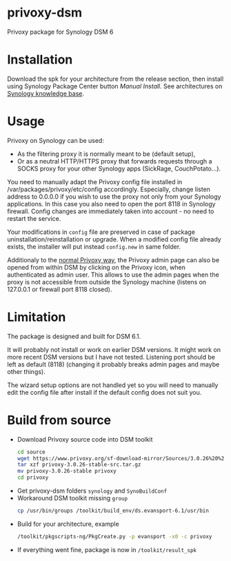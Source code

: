 # privoxy-dsm
Privoxy package for Synology DSM 6

# Installation

Download the spk for your architecture from the release section, then install using Synology Package Center button _Manual Install_. See  architectures on [Synology knowledge base](https://www.synology.com/en-us/knowledgebase/DSM/tutorial/General/What_kind_of_CPU_does_my_NAS_have).

# Usage

Privoxy on Synology can be used:
- As the filtering proxy it is normally meant to be (default setup),
- Or as a neutral HTTP/HTTPS proxy that forwards requests through a SOCKS proxy for your other Synology apps (SickRage, CouchPotato...).

You need to manually adapt the Privoxy config file installed in /var/packages/privoxy/etc/config accordingly.
Especially, change listen address to 0.0.0.0 if you wish to use the proxy not only from your Synology applications. In this case you also need to open the port 8118 in Synology firewall.
Config changes are immediately taken into account - no need to restart the service.

Your modifications in `config` file are preserved in case of package uninstallation/reinstallation or upgrade. When a modified config file already exists, the installer will put instead `config.new` in same folder.

Additionaly to the [normal Privoxy way](https://www.privoxy.org/user-manual/configuration.html), the Privoxy admin page can also be opened from within DSM by clicking on the Privoxy icon, when authenticated as admin user. This allows to use the admin pages when the proxy is not accessible from outside the Synology machine (listens on 127.0.0.1 or firewall port 8118 closed).

# Limitation
The package is designed and built for DSM 6.1.

It will probably not install or work on earlier DSM versions.
It might work on more recent DSM versions but I have not tested.
Listening port should be left as default (8118) (changing it probably breaks admin pages and maybe other things).

The wizard setup options are not handled yet so you will need to manually edit the config file after install if the default config does not suit you.

# Build from source

- Download Privoxy source code into DSM toolkit
  ```sh
  cd source
  wget https://www.privoxy.org/sf-download-mirror/Sources/3.0.26%20%28stable%29/privoxy-3.0.26-stable-src.tar.gz
  tar xzf privoxy-3.0.26-stable-src.tar.gz
  mv privoxy-3.0.26-stable privoxy
  cd privoxy
  ```
- Get privoxy-dsm folders `synology` and `SynoBuildConf`
- Workaround DSM toolkit missing `group`
  ```sh
  cp /usr/bin/groups /toolkit/build_env/ds.evansport-6.1/usr/bin
  ```
- Build for your architecture, example
  ```sh
  /toolkit/pkgscripts-ng/PkgCreate.py -p evansport -x0 -c privoxy
  ```
- If everything went fine, package is now in `/toolkit/result_spk`
